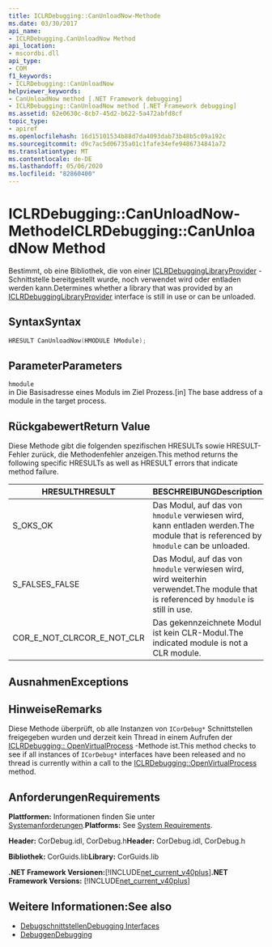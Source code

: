 ```yaml
---
title: ICLRDebugging::CanUnloadNow-Methode
ms.date: 03/30/2017
api_name:
- ICLRDebugging.CanUnloadNow Method
api_location:
- mscordbi.dll
api_type:
- COM
f1_keywords:
- ICLRDebugging::CanUnloadNow
helpviewer_keywords:
- CanUnloadNow method [.NET Framework debugging]
- ICLRDebugging::CanUnloadNow method [.NET Framework debugging]
ms.assetid: 62e0630c-8cb7-45d2-b622-5a472abfd8cf
topic_type:
- apiref
ms.openlocfilehash: 16d15101534b88d7da4093dab73b48b5c09a192c
ms.sourcegitcommit: d9c7ac5d06735a01c1fafe34efe9486734841a72
ms.translationtype: MT
ms.contentlocale: de-DE
ms.lasthandoff: 05/06/2020
ms.locfileid: "82860400"
---
```

# <a name="iclrdebuggingcanunloadnow-method"></a><span data-ttu-id="7e410-102">ICLRDebugging::CanUnloadNow-Methode</span><span class="sxs-lookup"><span data-stu-id="7e410-102">ICLRDebugging::CanUnloadNow Method</span></span>
<span data-ttu-id="7e410-103">Bestimmt, ob eine Bibliothek, die von einer [ICLRDebuggingLibraryProvider](iclrdebugginglibraryprovider-interface.md) -Schnittstelle bereitgestellt wurde, noch verwendet wird oder entladen werden kann.</span><span class="sxs-lookup"><span data-stu-id="7e410-103">Determines whether a library that was provided by an [ICLRDebuggingLibraryProvider](iclrdebugginglibraryprovider-interface.md) interface is still in use or can be unloaded.</span></span>  
  
## <a name="syntax"></a><span data-ttu-id="7e410-104">Syntax</span><span class="sxs-lookup"><span data-stu-id="7e410-104">Syntax</span></span>  
  
```cpp  
HRESULT CanUnloadNow(HMODULE hModule);  
```  
  
## <a name="parameters"></a><span data-ttu-id="7e410-105">Parameter</span><span class="sxs-lookup"><span data-stu-id="7e410-105">Parameters</span></span>  
 `hmodule`  
 <span data-ttu-id="7e410-106">in Die Basisadresse eines Moduls im Ziel Prozess.</span><span class="sxs-lookup"><span data-stu-id="7e410-106">[in] The base address of a module in the target process.</span></span>  
  
## <a name="return-value"></a><span data-ttu-id="7e410-107">Rückgabewert</span><span class="sxs-lookup"><span data-stu-id="7e410-107">Return Value</span></span>  
 <span data-ttu-id="7e410-108">Diese Methode gibt die folgenden spezifischen HRESULTs sowie HRESULT-Fehler zurück, die Methodenfehler anzeigen.</span><span class="sxs-lookup"><span data-stu-id="7e410-108">This method returns the following specific HRESULTs as well as HRESULT errors that indicate method failure.</span></span>  
  
|<span data-ttu-id="7e410-109">HRESULT</span><span class="sxs-lookup"><span data-stu-id="7e410-109">HRESULT</span></span>|<span data-ttu-id="7e410-110">BESCHREIBUNG</span><span class="sxs-lookup"><span data-stu-id="7e410-110">Description</span></span>|  
|-------------|-----------------|  
|<span data-ttu-id="7e410-111">S_OK</span><span class="sxs-lookup"><span data-stu-id="7e410-111">S_OK</span></span>|<span data-ttu-id="7e410-112">Das Modul, auf das von `hmodule` verwiesen wird, kann entladen werden.</span><span class="sxs-lookup"><span data-stu-id="7e410-112">The module that is referenced by `hmodule` can be unloaded.</span></span>|  
|<span data-ttu-id="7e410-113">S_FALSE</span><span class="sxs-lookup"><span data-stu-id="7e410-113">S_FALSE</span></span>|<span data-ttu-id="7e410-114">Das Modul, auf das von `hmodule` verwiesen wird, wird weiterhin verwendet.</span><span class="sxs-lookup"><span data-stu-id="7e410-114">The module that is referenced by `hmodule` is still in use.</span></span>|  
|<span data-ttu-id="7e410-115">COR_E_NOT_CLR</span><span class="sxs-lookup"><span data-stu-id="7e410-115">COR_E_NOT_CLR</span></span>|<span data-ttu-id="7e410-116">Das gekennzeichnete Modul ist kein CLR-Modul.</span><span class="sxs-lookup"><span data-stu-id="7e410-116">The indicated module is not a CLR module.</span></span>|  
  
## <a name="exceptions"></a><span data-ttu-id="7e410-117">Ausnahmen</span><span class="sxs-lookup"><span data-stu-id="7e410-117">Exceptions</span></span>  
  
## <a name="remarks"></a><span data-ttu-id="7e410-118">Hinweise</span><span class="sxs-lookup"><span data-stu-id="7e410-118">Remarks</span></span>  
 <span data-ttu-id="7e410-119">Diese Methode überprüft, ob alle Instanzen von `ICorDebug*` Schnittstellen freigegeben wurden und derzeit kein Thread in einem Aufrufen der [ICLRDebugging:: OpenVirtualProcess](iclrdebugging-openvirtualprocess-method.md) -Methode ist.</span><span class="sxs-lookup"><span data-stu-id="7e410-119">This method checks to see if all instances of `ICorDebug*` interfaces have been released and no thread is currently within a call to the [ICLRDebugging::OpenVirtualProcess](iclrdebugging-openvirtualprocess-method.md) method.</span></span>  
  
## <a name="requirements"></a><span data-ttu-id="7e410-120">Anforderungen</span><span class="sxs-lookup"><span data-stu-id="7e410-120">Requirements</span></span>  
 <span data-ttu-id="7e410-121">**Plattformen:** Informationen finden Sie unter [Systemanforderungen](../../get-started/system-requirements.md).</span><span class="sxs-lookup"><span data-stu-id="7e410-121">**Platforms:** See [System Requirements](../../get-started/system-requirements.md).</span></span>  
  
 <span data-ttu-id="7e410-122">**Header:** CorDebug.idl, CorDebug.h</span><span class="sxs-lookup"><span data-stu-id="7e410-122">**Header:** CorDebug.idl, CorDebug.h</span></span>  
  
 <span data-ttu-id="7e410-123">**Bibliothek:** CorGuids.lib</span><span class="sxs-lookup"><span data-stu-id="7e410-123">**Library:** CorGuids.lib</span></span>  
  
 <span data-ttu-id="7e410-124">**.NET Framework Versionen:**[!INCLUDE[net_current_v40plus](../../../../includes/net-current-v40plus-md.md)]</span><span class="sxs-lookup"><span data-stu-id="7e410-124">**.NET Framework Versions:** [!INCLUDE[net_current_v40plus](../../../../includes/net-current-v40plus-md.md)]</span></span>  
  
## <a name="see-also"></a><span data-ttu-id="7e410-125">Weitere Informationen:</span><span class="sxs-lookup"><span data-stu-id="7e410-125">See also</span></span>

- [<span data-ttu-id="7e410-126">Debugschnittstellen</span><span class="sxs-lookup"><span data-stu-id="7e410-126">Debugging Interfaces</span></span>](debugging-interfaces.md)
- [<span data-ttu-id="7e410-127">Debuggen</span><span class="sxs-lookup"><span data-stu-id="7e410-127">Debugging</span></span>](index.md)
